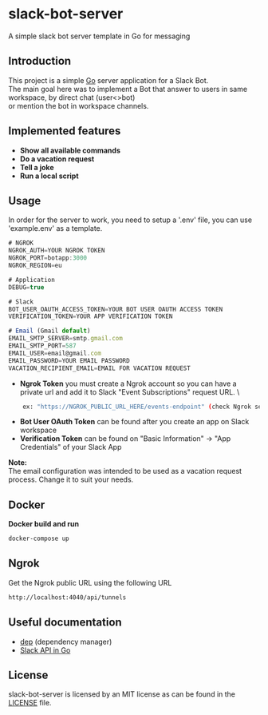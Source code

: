 # slack-bot-server

A simple slack bot server template in Go for messaging

## Introduction

This project is a simple [Go](https://golang.org/) server application for a Slack Bot. \
The main goal here was to implement a Bot that answer to users in same workspace, by direct chat (user<>bot) \
or mention the bot in workspace channels.

## Implemented features
- **Show all available commands**
- **Do a vacation request**
- **Tell a joke**
- **Run a local script**

## Usage

In order for the server to work, you need to setup a '.env' file, you can use 'example.env' as a template.

```javascript
# NGROK
NGROK_AUTH=YOUR NGROK TOKEN
NGROK_PORT=botapp:3000
NGROK_REGION=eu

# Application
DEBUG=true

# Slack
BOT_USER_OAUTH_ACCESS_TOKEN=YOUR BOT USER OAUTH ACCESS TOKEN
VERIFICATION_TOKEN=YOUR APP VERIFICATION TOKEN

# Email (Gmail default)
EMAIL_SMTP_SERVER=smtp.gmail.com
EMAIL_SMTP_PORT=587
EMAIL_USER=email@gmail.com
EMAIL_PASSWORD=YOUR EMAIL PASSWORD
VACATION_RECIPIENT_EMAIL=EMAIL FOR VACATION REQUEST
```

- **Ngrok Token** you must create a Ngrok account so you can have a private url and add it to Slack "Event Subscriptions" request URL. \
```bash
    ex: "https://NGROK_PUBLIC_URL_HERE/events-endpoint" (check Ngrok section below)
```
- **Bot User OAuth Token** can be found after you create an app on Slack workspace
- **Verification Token** can be found on "Basic Information" -> "App Credentials" of your Slack App

**Note:** \
The email configuration was intended to be used as a vacation request process. Change it to suit your needs.

## Docker

**Docker build and run** 
```bash
docker-compose up
```

## Ngrok
Get the Ngrok public URL using the following URL
```bash
http://localhost:4040/api/tunnels
```

## Useful documentation

- [dep](https://github.com/golang/dep) (dependency manager)
- [Slack API in Go](https://github.com/slack-go/slack)

## License

slack-bot-server is licensed by an MIT license as can be found in the [LICENSE](https://github.com/wr46/slack-bot-server/blob/master/LICENSE) file.